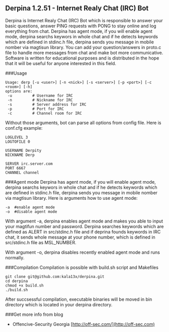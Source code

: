 ## Derpina 1.2.51 - Internet Realy Chat (IRC) Bot
Derpina is Internet Realy Chat (IRC) Bot which is responsible to answer your basic questions, answer PING requests with PONG to stay online and log everything from chat. Derpina has agent mode, if you will enable agent mode, derpina searchs keywors in whole chat and if he detects keywords which are defined in stdinc.h file, derpina sends you message in mobile nomber via magtisun library. You can add your question/answers in proto.c file to handle more messages from chat and make bot more communicative. Software is written for educational purposes and is distributed in the hope that it will be useful for anyone interested in this field.

###Usage
```
Usage: derp [-u <user>] [-n <nick>] [-s <server>] [-p <port>] [-c <room>] [-h]
options are:
 -u         # Username for IRC
 -n         # Nickname for IRC
 -s         # Server address for IRC
 -p         # Port for IRC
 -c         # Channel room for IRC
```
Without those arguments, bot can parse all options from config file. Here is conf.cfg example:
```
LOGLEVEL 3
LOGTOFILE 0

USERNAME Derpity
NICKNAME Derp

SERVER irc.server.com
PORT 6667
CHANNEL channel
```

###Agent mode
Derpina has agent mode, if you will enable agent mode, derpina searchs keywors in whole chat and if he detects keywords which are defined in stdinc.h file, derpina sends you message in mobile nomber via magtisun library.
Here is arguments how to use agent mode:
```
-a  #enable agent mode
-o  #disable agent mode
```

With argument -a, derpina enables agent mode and makes you able to input your magtifun number and password. Derpina searches keywords which are defined as ALERT in src/stdinc.h file and if deprina founds keywords in IRC chat, it sends whole message at your phone number, which is defined in src/stdinc.h file as MSL_NUMBER.

With argument -o, derpina disables recently enabled agent mode and runs normally.

###Compilation
Compilation is possible with build.sh script and Makefiles
```
git clone git@github.com:kala13x/derpina.git
cd derpina
chmod +x build.sh
./build.sh
```
After succsessful compilation, executable binaries will be moved in bin directory which is located in your derpina directory.

###Get more info from blog
- Offencive-Security Georgia [http://off-sec.com/](http://off-sec.com)
